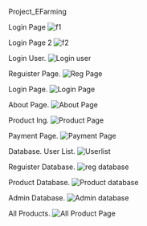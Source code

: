 Project_EFarming

Login Page
![f1](https://github.com/DeveshDeore/Project_EFarming/assets/156818249/64c52154-6768-400a-b94c-cac66a798e13)

Login Page 2
![f2](https://github.com/DeveshDeore/Project_EFarming/assets/156818249/1828284d-3d80-4868-954e-d208efa30539)

Login User.
![Login user](https://github.com/DeveshDeore/Project_EFarming/assets/156818249/ff886525-6ff7-49fb-8bcd-aa59a0cb72b3)

Reguister Page.
![Reg Page](https://github.com/DeveshDeore/Project_EFarming/assets/156818249/91620a52-bbae-49f5-a8bc-6e24d92433e3)

Login Page.
![Login Page](https://github.com/DeveshDeore/Project_EFarming/assets/156818249/73cf1654-03b4-4f32-bdb7-85079b96d99b)

About Page.
![About Page](https://github.com/DeveshDeore/Project_EFarming/assets/156818249/4a0f16a5-d262-4854-9d31-f6f6da3293ca)

Product Ing.
![Product Page](https://github.com/DeveshDeore/Project_EFarming/assets/156818249/c51c32aa-45e5-40bb-b044-cef770c7393a)

Payment Page.
![Payment Page](https://github.com/DeveshDeore/Project_EFarming/assets/156818249/cdf361a5-4777-4b81-8477-0fe747ea6249)

Database.
User List.
![Userlist](https://github.com/DeveshDeore/Project_EFarming/assets/156818249/886425eb-1db8-4d14-b676-f765861b595f)

Reguister Database.
![reg database](https://github.com/DeveshDeore/Project_EFarming/assets/156818249/7cd44549-951f-4f3c-a59c-beffbc1dbec4)

Product Database.
![Product database](https://github.com/DeveshDeore/Project_EFarming/assets/156818249/95e01bcd-cb6a-4987-981e-5f62b4e76d3a)

Admin Database.
![Admin database](https://github.com/DeveshDeore/Project_EFarming/assets/156818249/7daba26a-4256-4d51-a102-8e4ee16b1837)

All Products.
![All Product Page](https://github.com/DeveshDeore/Project_EFarming/assets/156818249/e74a7748-3ea0-4ca1-8edf-0b6e1e6dad06)












